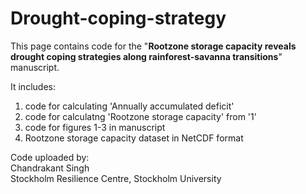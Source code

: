 # Drought-coping-strategy

This page contains code for the "**Rootzone storage capacity reveals drought coping strategies along rainforest-savanna transitions**" manuscript.

It includes:
1. code for calculating 'Annually accumulated deficit'
2. code for calculatng 'Rootzone storage capacity' from '1'
3. code for figures 1-3 in manuscript
4. Rootzone storage capacity dataset in NetCDF format

Code uploaded by:\
Chandrakant Singh\
Stockholm Resilience Centre, Stockholm University
